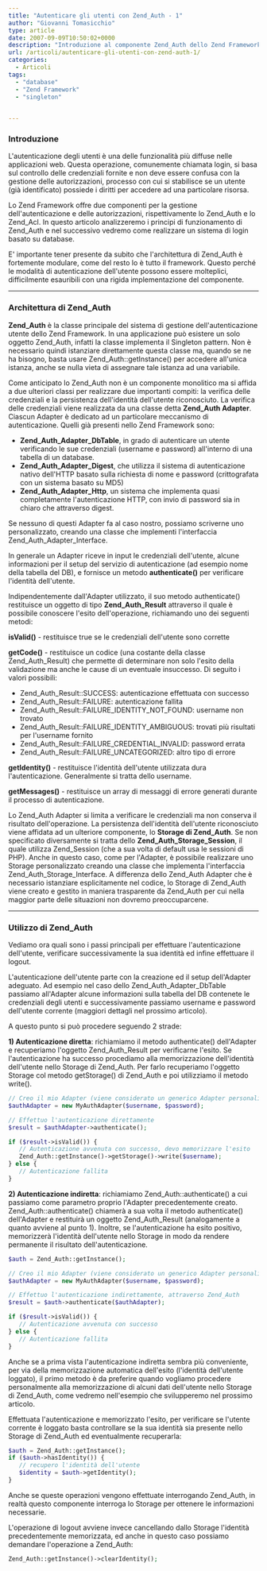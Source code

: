 ```yaml
---
title: "Autenticare gli utenti con Zend_Auth - 1"
author: "Giovanni Tomasicchio"
type: article
date: 2007-09-09T10:50:02+0000
description: "Introduzione al componente Zend_Auth dello Zend Framework per l'autenticazione degli utenti"
url: /articoli/autenticare-gli-utenti-con-zend-auth-1/
categories:
  - Articoli
tags:
  - "database"
  - "Zend Framework"
  - "singleton"

  
---
```

###  Introduzione

 L'autenticazione degli utenti è una delle funzionalità più diffuse nelle applicazioni web. Questa operazione, comunemente chiamata login, si basa sul controllo delle credenziali fornite e non deve essere confusa con la gestione delle autorizzazioni, processo con cui si stabilisce se un utente (già identificato) possiede i diritti per accedere ad una particolare risorsa.

 Lo Zend Framework offre due componenti per la gestione dell'autenticazione e delle autorizzazioni, rispettivamente lo Zend\_Auth e lo Zend\_Acl. In questo articolo analizzeremo i principi di funzionamento di Zend\_Auth e nel successivo vedremo come realizzare un sistema di login basato su database.

 E' importante tener presente da subito che l'architettura di Zend\_Auth è fortemente modulare, come del resto lo è tutto il framework. Questo perché le modalità di autenticazione dell'utente possono essere molteplici, difficilmente esauribili con una rigida implementazione del componente.

- - - - - -

###  Architettura di Zend\_Auth

 **Zend\_Auth** è la classe principale del sistema di gestione dell'autenticazione utente dello Zend Framework. In una applicazione può esistere un solo oggetto Zend\_Auth, infatti la classe implementa il Singleton pattern. Non è necessario quindi istanziare direttamente questa classe ma, quando se ne ha bisogno, basta usare Zend\_Auth::getInstance() per accedere all'unica istanza, anche se nulla vieta di assegnare tale istanza ad una variabile.

 Come anticipato lo Zend\_Auth non è un componente monolitico ma si affida a due ulteriori classi per realizzare due importanti compiti: la verifica delle credenziali e la persistenza dell'identità dell'utente riconosciuto. La verifica delle credenziali viene realizzata da una classe detta **Zend\_Auth Adapter**. Ciascun Adapter è dedicato ad un particolare meccanismo di autenticazione. Quelli già presenti nello Zend Framework sono:

- **Zend\_Auth\_Adapter\_DbTable**, in grado di autenticare un utente verificando le sue credenziali (username e password) all'interno di una tabella di un database.
- **Zend\_Auth\_Adapter\_Digest**, che utilizza il sistema di autenticazione nativo dell'HTTP basato sulla richiesta di nome e password (crittografata con un sistema basato su MD5)
- **Zend\_Auth\_Adapter\_Http**, un sistema che implementa quasi completamente l'autenticazione HTTP, con invio di password sia in chiaro che attraverso digest.
 
 Se nessuno di questi Adapter fa al caso nostro, possiamo scriverne uno personalizzato, creando una classe che implementi l'interfaccia Zend\_Auth\_Adapter\_Interface.

 In generale un Adapter riceve in input le credenziali dell'utente, alcune informazioni per il setup del servizio di autenticazione (ad esempio nome della tabella del DB), e fornisce un metodo **authenticate()** per verificare l'identità dell'utente.

 Indipendentemente dall'Adapter utilizzato, il suo metodo authenticate() restituisce un oggetto di tipo **Zend\_Auth\_Result** attraverso il quale è possibile conoscere l'esito dell'operazione, richiamando uno dei seguenti metodi:

 **isValid()** - restituisce true se le credenziali dell'utente sono corrette

 **getCode()** - restituisce un codice (una costante della classe Zend\_Auth\_Result) che permette di determinare non solo l'esito della validazione ma anche le cause di un eventuale insuccesso. Di seguito i valori possibili:

- Zend\_Auth\_Result::SUCCESS: autenticazione effettuata con successo
- Zend\_Auth\_Result::FAILURE: autenticazione fallita
- Zend\_Auth\_Result::FAILURE\_IDENTITY\_NOT\_FOUND: username non trovato
- Zend\_Auth\_Result::FAILURE\_IDENTITY\_AMBIGUOUS: trovati più risultati per l'username fornito
- Zend\_Auth\_Result::FAILURE\_CREDENTIAL\_INVALID: password errata
- Zend\_Auth\_Result::FAILURE\_UNCATEGORIZED: altro tipo di errore
 
 **getIdentity()** - restituisce l'identità dell'utente utilizzata dura l'autenticazione. Generalmente si tratta dello username.

 **getMessages()** - restituisce un array di messaggi di errore generati durante il processo di autenticazione.

 Lo Zend\_Auth Adapter si limita a verificare le credenziali ma non conserva il risultato dell'operazione. La persistenza dell'identità dell'utente riconosciuto viene affidata ad un ulteriore componente, lo **Storage di Zend\_Auth**. Se non specificato diversamente si tratta dello **Zend\_Auth\_Storage\_Session**, il quale utilizza Zend\_Session (che a sua volta di default usa le sessioni di PHP). Anche in questo caso, come per l'Adapter, è possibile realizzare uno Storage personalizzato creando una classe che implementa l'interfaccia Zend\_Auth\_Storage\_Interface. A differenza dello Zend\_Auth Adapter che è necessario istanziare esplicitamente nel codice, lo Storage di Zend\_Auth viene creato e gestito in maniera trasparente da Zend\_Auth per cui nella maggior parte delle situazioni non dovremo preoccuparcene.

- - - - - -

###  Utilizzo di Zend\_Auth

 Vediamo ora quali sono i passi principali per effettuare l'autenticazione dell'utente, verificare successivamente la sua identità ed infine effettuare il logout.

 L'autenticazione dell'utente parte con la creazione ed il setup dell'Adapter adeguato. Ad esempio nel caso dello Zend\_Auth\_Adapter\_DbTable passiamo all'Adapter alcune informazioni sulla tabella del DB contenete le credenziali degli utenti e successivamente passiamo username e password dell'utente corrente (maggiori dettagli nel prossimo articolo).

 A questo punto si può procedere seguendo 2 strade:

 **1) Autenticazione diretta**: richiamiamo il metodo authenticate() dell'Adapter e recuperiamo l'oggetto Zend\_Auth\_Result per verificarne l'esito. Se l'autenticazione ha successo procediamo alla memorizzazione dell'identità dell'utente nello Storage di Zend\_Auth. Per farlo recuperiamo l'oggetto Storage col metodo getStorage() di Zend\_Auth e poi utilizziamo il metodo write().

 ```php
// Creo il mio Adapter (viene considerato un generico Adapter personalizzato)
$authAdapter = new MyAuthAdapter($username, $password);

// Effettuo l'autenticazione direttamente
$result = $authAdapter->authenticate();

if ($result->isValid()) {
    // Autenticazione avvenuta con successo, devo memorizzare l'esito
    Zend_Auth::getInstance()->getStorage()->write($username);
} else {
    // Autenticazione fallita
}
```

 **2) Autenticazione indiretta**: richiamiamo Zend\_Auth::authenticate() a cui passiamo come parametro proprio l'Adapter precedentemente creato. Zend\_Auth::authenticate() chiamerà a sua volta il metodo authenticate() dell'Adapter e restituirà un oggetto Zend\_Auth\_Result (analogamente a quanto avviene al punto 1). Inoltre, se l'autenticazione ha esito positivo, memorizzerà l'identità dell'utente nello Storage in modo da rendere permanente il risultato dell'autenticazione.

 ```php
$auth = Zend_Auth::getInstance();

// Creo il mio Adapter (viene considerato un generico Adapter personalizzato)
$authAdapter = new MyAuthAdapter($username, $password);

// Effettuo l'autenticazione indirettamente, attraverso Zend_Auth
$result = $auth->authenticate($authAdapter);

if ($result->isValid()) {
    // Autenticazione avvenuta con successo
} else {
    // Autenticazione fallita
}
```

 Anche se a prima vista l'autenticazione indiretta sembra più conveniente, per via della memorizzazione automatica dell'esito (l'identità dell'utente loggato), il primo metodo è da preferire quando vogliamo procedere personalmente alla memorizzazione di alcuni dati dell'utente nello Storage di Zend\_Auth, come vedremo nell'esempio che svilupperemo nel prossimo articolo.

 Effettuata l'autenticazione e memorizzato l'esito, per verificare se l'utente corrente è loggato basta controllare se la sua identità sia presente nello Storage di Zend\_Auth ed eventualmente recuperarla:

 ```php
$auth = Zend_Auth::getInstance();
if ($auth->hasIdentity()) {
    // recupero l'identità dell'utente
    $identity = $auth->getIdentity();
}
```

 Anche se queste operazioni vengono effettuate interrogando Zend\_Auth, in realtà questo componente interroga lo Storage per ottenere le informazioni necessarie.

 L'operazione di logout avviene invece cancellando dallo Storage l'identità precedentemente memorizzata, ed anche in questo caso possiamo demandare l'operazione a Zend\_Auth:

 ```php
Zend_Auth::getInstance()->clearIdentity();
```